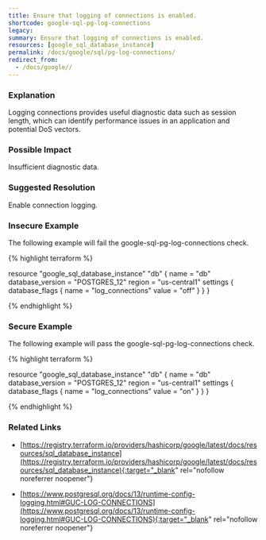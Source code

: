 ```yaml
---
title: Ensure that logging of connections is enabled.
shortcode: google-sql-pg-log-connections
legacy: 
summary: Ensure that logging of connections is enabled. 
resources: [google_sql_database_instance] 
permalink: /docs/google/sql/pg-log-connections/
redirect_from: 
  - /docs/google//
---
```


### Explanation

Logging connections provides useful diagnostic data such as session length, which can identify performance issues in an application and potential DoS vectors.

### Possible Impact
Insufficient diagnostic data.

### Suggested Resolution
Enable connection logging.


### Insecure Example

The following example will fail the google-sql-pg-log-connections check.

{% highlight terraform %}

resource "google_sql_database_instance" "db" {
	name             = "db"
	database_version = "POSTGRES_12"
	region           = "us-central1"
	settings {
		database_flags {
			name  = "log_connections"
			value = "off"
		}
	}
}
			
{% endhighlight %}



### Secure Example

The following example will pass the google-sql-pg-log-connections check.

{% highlight terraform %}

resource "google_sql_database_instance" "db" {
	name             = "db"
	database_version = "POSTGRES_12"
	region           = "us-central1"
	settings {
		database_flags {
			name  = "log_connections"
			value = "on"
		}
	}
}
			
{% endhighlight %}



### Related Links


- [https://registry.terraform.io/providers/hashicorp/google/latest/docs/resources/sql_database_instance](https://registry.terraform.io/providers/hashicorp/google/latest/docs/resources/sql_database_instance){:target="_blank" rel="nofollow noreferrer noopener"}

- [https://www.postgresql.org/docs/13/runtime-config-logging.html#GUC-LOG-CONNECTIONS](https://www.postgresql.org/docs/13/runtime-config-logging.html#GUC-LOG-CONNECTIONS){:target="_blank" rel="nofollow noreferrer noopener"}


